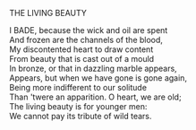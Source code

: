 THE LIVING BEAUTY  
  
I BADE, because the wick and oil are spent  
And frozen are the channels of the blood,  
My discontented heart to draw content  
From beauty that is cast out of a mould  
In bronze, or that in dazzling marble appears,  
Appears, but when we have gone is gone again,  
Being more indifferent to our solitude  
Than 'twere an apparition.  O heart, we are old;  
The living beauty is for younger men:  
We cannot pay its tribute of wild tears.  
